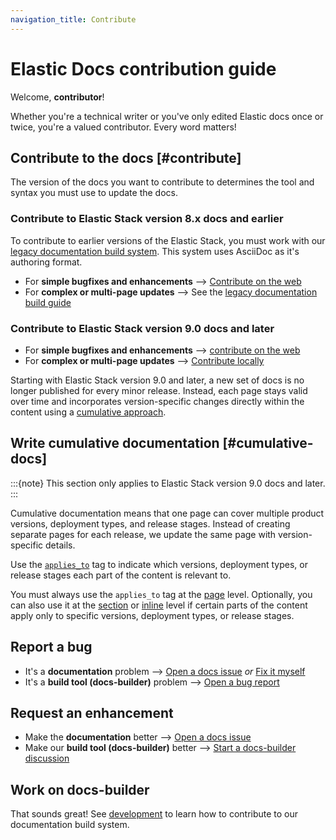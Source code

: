 ```yaml
---
navigation_title: Contribute
---
```


# Elastic Docs contribution guide

Welcome, **contributor**!

Whether you're a technical writer or you've only edited Elastic docs once or twice, you're a valued contributor. Every word matters!

## Contribute to the docs [#contribute]

The version of the docs you want to contribute to determines the tool and syntax you must use to update the docs.

### Contribute to Elastic Stack version 8.x docs and earlier

To contribute to earlier versions of the Elastic Stack, you must work with our [legacy documentation build system](https://github.com/elastic/docs). This system uses AsciiDoc as it's authoring format.

* For **simple bugfixes and enhancements** --> [Contribute on the web](on-the-web.md)
* For **complex or multi-page updates** --> See the [legacy documentation build guide](https://github.com/elastic/docs?tab=readme-ov-file#building-documentation)

### Contribute to Elastic Stack version 9.0 docs and later

* For **simple bugfixes and enhancements** --> [contribute on the web](on-the-web.md)
* For **complex or multi-page updates** --> [Contribute locally](locally.md)

Starting with Elastic Stack version 9.0 and later, a new set of docs is no longer published for every minor release. Instead, each page stays valid over time and incorporates version-specific changes directly within the content using a [cumulative approach](#cumulative-docs).

## Write cumulative documentation [#cumulative-docs]

:::{note}
This section only applies to Elastic Stack version 9.0 docs and later.
:::

Cumulative documentation means that one page can cover multiple product versions, deployment types, and release stages. Instead of creating separate pages for each release, we update the same page with version-specific details. 

Use the [`applies_to`](../syntax/applies.md) tag to indicate which versions, deployment types, or release stages each part of the content is relevant to.

You must always use the `applies_to` tag at the [page](../syntax/applies.md#page-annotations) level. Optionally, you can also use it at the [section](../syntax/applies.md#sections) or [inline](../syntax/applies.md#inline-applies-to) level if certain parts of the content apply only to specific versions, deployment types, or release stages.

## Report a bug

* It's a **documentation** problem --> [Open a docs issue](https://github.com/elastic/docs-content/issues/new?template=internal-request.yaml) *or* [Fix it myself](locally.md)
* It's a **build tool (docs-builder)** problem --> [Open a bug report](https://github.com/elastic/docs-builder/issues/new?template=bug-report.yaml)

## Request an enhancement

* Make the **documentation** better --> [Open a docs issue](https://github.com/elastic/docs-content/issues/new?template=internal-request.yaml)
* Make our **build tool (docs-builder)** better --> [Start a docs-builder discussion](https://github.com/elastic/docs-builder/discussions)

## Work on docs-builder

That sounds great! See [development](../development/index.md) to learn how to contribute to our documentation build system.